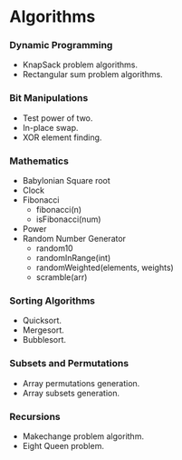 # Algorithms #

### Dynamic Programming ###
+ KnapSack problem algorithms.
+ Rectangular sum problem algorithms.

### Bit Manipulations ###
+ Test power of two.
+ In-place swap.
+ XOR element finding.

### Mathematics ###
+ Babylonian Square root
+ Clock
+ Fibonacci
  - fibonacci(n)
  - isFibonacci(num)
+ Power
+ Random Number Generator
  - random10
  - randomInRange(int)
  - randomWeighted(elements, weights)
  - scramble(arr)

### Sorting Algorithms ###
+ Quicksort.
+ Mergesort.
+ Bubblesort.

### Subsets and Permutations ###
+ Array permutations generation.
+ Array subsets generation.

### Recursions ###
+ Makechange problem algorithm.
+ Eight Queen problem.
